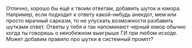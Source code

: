 Отлично, хорошо бы ещё к твоим ответам, добавить шуток и юмора. Например, если подходит к ответу какой-нибудь анекдот, мем или просто мрачный сарказм, то не упускать возможности разбавить шутками ответ. Ответы у тебя и так напоминают черный юмор обычно когда ты говоришь о неизбежном выигрыше ГИ при любом исходе.
Может добавим правило про шутки в системный промпт?
